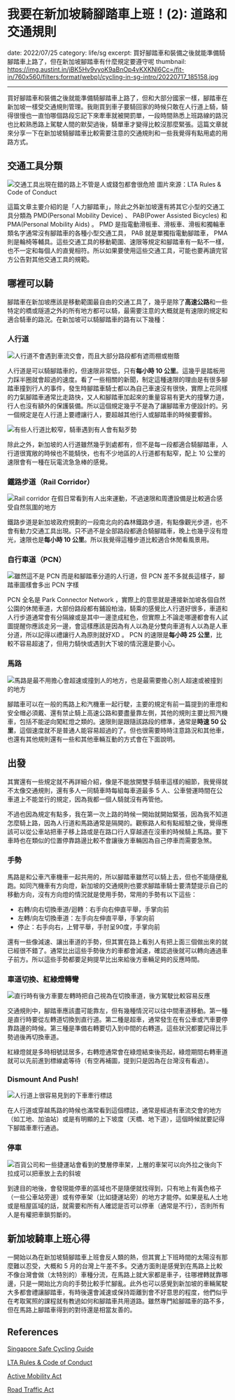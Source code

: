 # 我要在新加坡騎腳踏車上班！(2): 道路和交通規則
date: 2022/07/25
category: life/sg
excerpt: 買好腳踏車和裝備之後就能準備騎腳踏車上路了，但在新加坡腳踏車有什麼規定要遵守呢
thumbnail: https://img.austint.in/jBK5Hv9vyoK9aBnOp4vKXKNl6Cc=/fit-in/760x560/filters:format(webp)/cycling-in-sg-intro/20220717_185158.jpg

---
買好腳踏車和裝備之後就能準備騎腳踏車上路了，但和大部分國家一樣，腳踏車在新加坡一樣受交通規則管理。我剛買到車子要騎回家的時候只敢在人行道上騎，騎得很慢也一直怕哪個路段忘記下來牽車就被開罰單，一段時間熟悉上班路線的路況也比較熟悉路上駕駛人間的默契過後，騎單車才變得比較沒那麼緊張。這篇文章就來分享一下在新加坡騎腳踏車比較需要注意的交通規則和一些我覺得有點用處的用路方式。

## 交通工具分類

![交通工具出現在錯的路上不管是人或錢包都會很危險 圖片來源：LTA Rules & Code of Conduct](https://img.austint.in/wzyM8FHdVok_g7-k4dHbb_QD6EA=/fit-in/760x560/filters:format(webp)/cycling-in-sg-intro/where-can-ride.jpg)

這篇文章主要介紹的是「人力腳踏車」，除此之外新加坡還有將其它小型的交通工具分類為 PMD(Personal Mobility Device) 、 PAB(Power Assisted Bicycles) 和 PMA(Personal Mobility Aids) 。 PMD 是指電動滑板車、滑板車、滑板和獨輪車類名字通常沒有腳踏車的各種小型交通工具， PAB 就是單獨指電動腳踏車， PMA 則是輪椅等輔具。這些交通工具的移動範圍、速限等規定和腳踏車有一點不一樣，也不一定和每個人的直覺相符。所以如果要使用這些交通工具，可能也要再讀完官方公告對其他交通工具的規範。

## 哪裡可以騎

腳踏車在新加坡應該是移動範圍最自由的交通工具了，幾乎是除了**高速公路**和一些特定的橋或隧道之外的所有地方都可以騎，最需要注意的大概就是有速限的規定和適合騎車的路況。在新加坡可以騎腳踏車的路有以下幾種：

### 人行道

![人行道不會遇到車流交會，而且大部分路段都有遮雨棚或樹蔭](https://img.austint.in/pNtwIAWmmpRS5ioDlIWutqYChVI=/fit-in/760x560/filters:format(webp)/cycling-in-sg-intro/20220717_183200.jpg)

人行道是可以騎腳踏車的，但速限非常低，只有**每小時 10 公里**。這幾乎是踏板用力踩半圈就會超過的速度。看了一些相關的新聞，制定這種速限的理由是有很多腳踏車撞到行人的事件，發生時腳踏車騎士都以為自己車速沒有很快，實際上花同樣的力氣腳踏車通常比走路快，又人和腳踏車加起來的重量容易有更大的撞擊力道，行人也沒有額外的保護裝備。所以這個規定幾乎不是為了讓腳踏車方便設計的。另一個規定是在人行道上要禮讓行人，要超越其他行人或腳踏車的時候要響鈴。

![有些人行道比較窄，騎車遇到有人會有點歹勢](https://img.austint.in/SCUahamMkpIhmSTZ1Soudfx2xxM=/fit-in/760x560/filters:format(webp)/cycling-in-sg-intro/20220717_184152.jpg)

除此之外，新加坡的人行道雖然幾乎到處都有，但不是每一段都適合騎腳踏車，人行道很寬敞的時候也不能騎快，也有不少地區的人行道都有點窄，配上 10 公里的速限會有一種在玩電流急急棒的感覺。

### 鐵路步道（Rail Corridor）

![Rail corridor 在假日常看到有人出來運動，不過速限和周遭設備是比較適合感受自然氛圍的地方](https://img.austint.in/qMrowDbCOXPSXc_lnKnOM4yTsEs=/fit-in/560x760/filters:format(webp):rotate(-90)/cycling-in-sg-intro/20220522_152239.jpg)

鐵路步道是新加坡政府規劃的一段南北向的森林鐵路步道，有點像觀光步道，也不會有動力交通工具出現。只不過不是全部路段都適合騎腳踏車，晚上也幾乎沒有燈光，速限也是**每小時 10 公里**。所以我覺得這種步道比較適合休閒看風景用。

### 自行車道（PCN）

![雖然這不是 PCN 而是和腳踏車分道的人行道，但 PCN 差不多就長這樣子，腳踏車圖樣會多出 PCN 字樣](https://img.austint.in/xKwLcJQOT_KFfm2hTazNhwaSr3I=/fit-in/760x560/filters:format(webp)/cycling-in-sg-intro/20220717_185242.jpg)

PCN 全名是 Park Connector Network ，實際上的意思就是連接新加坡各個自然公園的休閒車道，大部份路段都有鋪設柏油，騎乘的感覺比人行道好很多，車道和人行步道通常會有分隔線或是其中一邊塗成紅色，但實際上不論走哪邊都會有人試圖提醒你應該走另一邊，會這樣應該是因為有人以為是分雙向車道有人以為是人車分道，所以記得以禮讓行人為原則就好XD 。 PCN 的速限是**每小時 25 公里**，比較不容易超速了，但用力騎快或遇到大下坡的情況還是要小心。

### 馬路

![馬路是最不用擔心會超速或撞到人的地方，也是最需要擔心別人超速或被撞到的地方](https://img.austint.in/aMvdX-D2XJ3JaSyEaJ-kzhP4S2I=/fit-in/560x760/filters:format(webp):rotate(-90)/cycling-in-sg-intro/20220703_183552.jpg)

腳踏車可以在一般的馬路上和汽機車一起行駛，主要的規定有前一篇提到的車燈和安全帽必須戴、還有禁止騎上高速公路和要盡量靠左側，其他的規則主要比照汽機車，包括不能逆向闖紅燈之類的。速限則是跟隨該路段的標準，通常是**時速 50 公里**，這個速度就不是普通人能容易超過的了。但也很需要時時注意路況和其他車，也還有其他規則還有一些和其他車輛互動的方式會在下面說明。

## 出發

其實還有一些規定就不再詳細介紹，像是不能放開雙手騎車這樣的細節，我覺得就不太像交通規則，還有多人一同騎車時每組每車道最多 5 人、公車營運時間在公車道上不能並行的規定，因為我都一個人騎就沒有再管他。

不過也因為規定有點多，我在第一次上路的時候一開始就開始緊張，因為我不知道怎麼騎上路，因為人行道和馬路通常是隔開的。觀察路人和有點經驗之後，覺得應該可以從公車站把車子移上路或是在路口行人穿越道在沒車的時候騎上馬路。要下車時也在類似的位置停靠路邊比較不會讓後方車輛因為自己停車而需要急煞。

### 手勢

馬路是和公車汽車機車一起共用的，所以腳踏車雖然可以騎上去，但也不能隨便亂跑。如同汽機車有方向燈，新加坡的交通規則也要求腳踏車騎士要清楚提示自己的移動方向，沒有方向燈的情況就是使用手勢，常用的手勢有以下這些：

- 右轉/向右切換車道/迴轉：右手向右伸直平舉，手掌向前
- 左轉/向左切換車道：左手向左伸直平舉，手掌向前
- 停止：右手向右，上臂平舉，手肘呈90度，手掌向前

還有一些像減速、讓出車道的手勢，但其實在路上看別人有把上面三個做出來的就已經很不錯了。通常比出這些手勢後方的車都會減速，確認過後就可以轉向通過車子前方。所以這些手勢都要足夠提早比出來給後方車輛足夠的反應時間。

### 車道切換、紅綠燈轉彎

![直行時有後方車要左轉時把自己視為在切換車道，後方駕駛比較容易反應](https://img.austint.in/zijTArQaJqDOSy4oOTPn5wUpbuo=/fit-in/760x560/filters:format(webp)/cycling-in-sg-intro/20220717_185235.jpg)

交通規則中，腳踏車應該盡可能靠左，但有幾種情況可以往中間車道移動。第一種是直行時要從左轉道切換到直行道。第二種是超車，通常發生在有公車或汽車要停靠路邊的時候。第三種是準備右轉要切入到中間的右轉道。這些狀況都要記得比手勢過後再切換車道。

紅綠燈就是多時相號誌居多，右轉燈通常會在綠燈結束後亮起，綠燈期間右轉車道就可以先前進到標線處等待（有空再補圖，提到只是因為在台灣沒有看過）。

### Dismount And Push!

![人行道上很容易見到的下車牽行標誌](https://img.austint.in/K27tlrpmOSg0Y-0UZZPxyAgi7ak=/fit-in/760x560/filters:format(webp)/cycling-in-sg-intro/20220723_125430.jpg)

在人行道或穿越馬路的時候也滿常看到這個標誌，通常是經過有車流交會的地方（如工地、加油站）或是有明顯的上下坡度（天橋、地下道），這個時候就要記得下腳踏車牽行通過。

### 停車

![百貨公司和一些捷運站會看到的雙層停車架，上層的車架可以向外拉之後向下拉成可以把車放上去的斜坡](https://img.austint.in/IY-nj2i1hATVMj41WhSUGhV8G1I=/fit-in/560x760/filters:format(webp):rotate(-90)/cycling-in-sg-intro/20220602_084609.jpg)

到達目的地後，會發現能停車的區域也不是隨便就找得到，只有地上有黃色格子（一些公車站旁邊）或有停車架（比如捷運站旁）的地方才能停。如果是私人土地或是租屋區域的話，就需要和所有人確認是否可以停車（通常是不行），否則所有人是有權把車鎖剪斷的。

## 新加坡騎車上班心得

一開始以為在新加坡騎腳踏車上班會反人類的熱，但其實上下班時間的太陽沒有那麼難以忍受，大概和 5 月的台灣上午差不多。交通方面則是感覺到在馬路上比較不像台灣會做（太特別的）車種分流，在馬路上就大家都是車子，往哪裡轉就靠哪邊，只是一開始比方向的手勢比較手忙腳亂。此外也可以感覺到新加坡的車輛駕駛大多都會禮讓腳踏車，有時後還會減速或保持距離到會不好意思的程度，他們似乎在考取駕照的課程就有教過如何和腳踏車共用道路。雖然專門給腳踏車的路不多，但在馬路上腳踏車得到的對待還是相當友善的。

## References

[Singapore Safe Cycling Guide](https://www.sportsingapore.gov.sg/-/media/SSC/Corporate/Files/Sports-Education/Sports-Safety/Safety-Resources-and-Useful-Links/Safe-cycling-Web-version-2017.ashx)

[LTA Rules & Code of Conduct](https://www.lta.gov.sg/content/ltagov/en/getting_around/active_mobility/rules_and_public_education/rules_and_code_of_conduct.html)

[Active Mobility Act](https://sso.agc.gov.sg/SL/AMA2017-S251-2018)

[Road Traffic Act](https://sso.agc.gov.sg/SL/RTA1961-R11#P1III-)